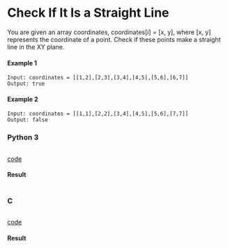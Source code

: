 # Check If It Is a Straight Line
You are given an array coordinates, coordinates[i] = [x, y], where [x, y] represents the coordinate of a point. Check if these points make a straight line in the XY plane.

#### Example 1
```
Input: coordinates = [[1,2],[2,3],[3,4],[4,5],[5,6],[6,7]]
Output: true
```

#### Example 2
```
Input: coordinates = [[1,1],[2,2],[3,4],[4,5],[5,6],[7,7]]
Output: false
```

### Python 3
```python

```
[code](Python%203/1232.py)

#### Result
```

```

### C
```C

```
[code](C/1232.c)

#### Result
```

```
